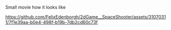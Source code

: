 Small movie how it looks like

https://github.com/FelixEdenborgh/2dGame__SpaceShooter/assets/31070311/7f1e39aa-b0e4-498f-b19b-7db2cd60c73f

